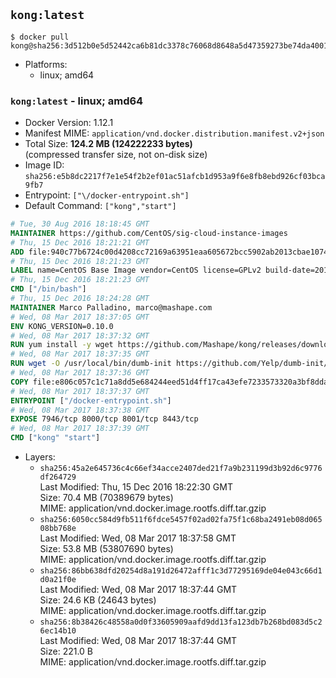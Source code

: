 ## `kong:latest`

```console
$ docker pull kong@sha256:3d512b0e5d52442ca6b81dc3378c76068d8648a5d47359273be74da400115a96
```

-	Platforms:
	-	linux; amd64

### `kong:latest` - linux; amd64

-	Docker Version: 1.12.1
-	Manifest MIME: `application/vnd.docker.distribution.manifest.v2+json`
-	Total Size: **124.2 MB (124222233 bytes)**  
	(compressed transfer size, not on-disk size)
-	Image ID: `sha256:e5b8dc2217f7e1e54f2b2ef01ac51afcb1d953a9f6e8fb8ebd926cf03bca9fb7`
-	Entrypoint: `["\/docker-entrypoint.sh"]`
-	Default Command: `["kong","start"]`

```dockerfile
# Tue, 30 Aug 2016 18:18:45 GMT
MAINTAINER https://github.com/CentOS/sig-cloud-instance-images
# Thu, 15 Dec 2016 18:21:21 GMT
ADD file:940c77b6724c00d4208cc72169a63951eaa605672bcc5902ab2013cbae107434 in / 
# Thu, 15 Dec 2016 18:21:23 GMT
LABEL name=CentOS Base Image vendor=CentOS license=GPLv2 build-date=20161214
# Thu, 15 Dec 2016 18:21:23 GMT
CMD ["/bin/bash"]
# Thu, 15 Dec 2016 18:24:28 GMT
MAINTAINER Marco Palladino, marco@mashape.com
# Wed, 08 Mar 2017 18:37:05 GMT
ENV KONG_VERSION=0.10.0
# Wed, 08 Mar 2017 18:37:32 GMT
RUN yum install -y wget https://github.com/Mashape/kong/releases/download/$KONG_VERSION/kong-$KONG_VERSION.el7.noarch.rpm &&     yum clean all
# Wed, 08 Mar 2017 18:37:35 GMT
RUN wget -O /usr/local/bin/dumb-init https://github.com/Yelp/dumb-init/releases/download/v1.1.3/dumb-init_1.1.3_amd64 &&     chmod +x /usr/local/bin/dumb-init
# Wed, 08 Mar 2017 18:37:36 GMT
COPY file:e806c057c1c71a8dd5e684244eed51d4ff17ca43efe7233573320a3bf8dda3a4 in /docker-entrypoint.sh 
# Wed, 08 Mar 2017 18:37:37 GMT
ENTRYPOINT ["/docker-entrypoint.sh"]
# Wed, 08 Mar 2017 18:37:38 GMT
EXPOSE 7946/tcp 8000/tcp 8001/tcp 8443/tcp
# Wed, 08 Mar 2017 18:37:39 GMT
CMD ["kong" "start"]
```

-	Layers:
	-	`sha256:45a2e645736c4c66ef34acce2407ded21f7a9b231199d3b92d6c9776df264729`  
		Last Modified: Thu, 15 Dec 2016 18:22:30 GMT  
		Size: 70.4 MB (70389679 bytes)  
		MIME: application/vnd.docker.image.rootfs.diff.tar.gzip
	-	`sha256:6050cc584d9fb511f6fdce5457f02ad02fa75f1c68ba2491eb08d06508bb768e`  
		Last Modified: Wed, 08 Mar 2017 18:37:58 GMT  
		Size: 53.8 MB (53807690 bytes)  
		MIME: application/vnd.docker.image.rootfs.diff.tar.gzip
	-	`sha256:86bb638dfd20254d8a191d26472afff1c3d77295169de04e043c66d1d0a21f0e`  
		Last Modified: Wed, 08 Mar 2017 18:37:44 GMT  
		Size: 24.6 KB (24643 bytes)  
		MIME: application/vnd.docker.image.rootfs.diff.tar.gzip
	-	`sha256:8b38426c48558a0d0f33605909aafd9dd13fa123db7b268bd083d5c26ec14b10`  
		Last Modified: Wed, 08 Mar 2017 18:37:44 GMT  
		Size: 221.0 B  
		MIME: application/vnd.docker.image.rootfs.diff.tar.gzip
